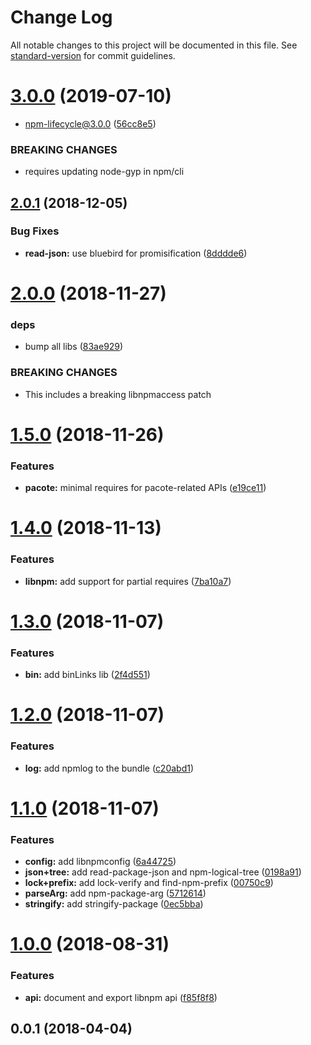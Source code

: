# Change Log

All notable changes to this project will be documented in this file. See [standard-version](https://github.com/conventional-changelog/standard-version) for commit guidelines.

<a name="3.0.0"></a>
# [3.0.0](https://github.com/npm/libnpm/compare/v2.0.1...v3.0.0) (2019-07-10)


* npm-lifecycle@3.0.0 ([56cc8e5](https://github.com/npm/libnpm/commit/56cc8e5))


### BREAKING CHANGES

* requires updating node-gyp in npm/cli



<a name="2.0.1"></a>
## [2.0.1](https://github.com/npm/libnpm/compare/v2.0.0...v2.0.1) (2018-12-05)


### Bug Fixes

* **read-json:** use bluebird for promisification ([8dddde6](https://github.com/npm/libnpm/commit/8dddde6))



<a name="2.0.0"></a>
# [2.0.0](https://github.com/npm/libnpm/compare/v1.5.0...v2.0.0) (2018-11-27)


### deps

* bump all libs ([83ae929](https://github.com/npm/libnpm/commit/83ae929))


### BREAKING CHANGES

* This includes a breaking libnpmaccess patch



<a name="1.5.0"></a>
# [1.5.0](https://github.com/npm/libnpm/compare/v1.4.0...v1.5.0) (2018-11-26)


### Features

* **pacote:** minimal requires for pacote-related APIs ([e19ce11](https://github.com/npm/libnpm/commit/e19ce11))



<a name="1.4.0"></a>
# [1.4.0](https://github.com/npm/libnpm/compare/v1.3.0...v1.4.0) (2018-11-13)


### Features

* **libnpm:** add support for partial requires ([7ba10a7](https://github.com/npm/libnpm/commit/7ba10a7))



<a name="1.3.0"></a>
# [1.3.0](https://github.com/npm/libnpm/compare/v1.2.0...v1.3.0) (2018-11-07)


### Features

* **bin:** add binLinks lib ([2f4d551](https://github.com/npm/libnpm/commit/2f4d551))



<a name="1.2.0"></a>
# [1.2.0](https://github.com/npm/libnpm/compare/v1.1.0...v1.2.0) (2018-11-07)


### Features

* **log:** add npmlog to the bundle ([c20abd1](https://github.com/npm/libnpm/commit/c20abd1))



<a name="1.1.0"></a>
# [1.1.0](https://github.com/npm/libnpm/compare/v1.0.0...v1.1.0) (2018-11-07)


### Features

* **config:** add libnpmconfig ([6a44725](https://github.com/npm/libnpm/commit/6a44725))
* **json+tree:** add read-package-json and npm-logical-tree ([0198a91](https://github.com/npm/libnpm/commit/0198a91))
* **lock+prefix:** add lock-verify and find-npm-prefix ([00750c9](https://github.com/npm/libnpm/commit/00750c9))
* **parseArg:** add npm-package-arg ([5712614](https://github.com/npm/libnpm/commit/5712614))
* **stringify:** add stringify-package ([0ec5bba](https://github.com/npm/libnpm/commit/0ec5bba))



<a name="1.0.0"></a>
# [1.0.0](https://github.com/npm/libnpm/compare/v0.0.1...v1.0.0) (2018-08-31)


### Features

* **api:** document and export libnpm api ([f85f8f8](https://github.com/npm/libnpm/commit/f85f8f8))



<a name="0.0.1"></a>
## 0.0.1 (2018-04-04)
